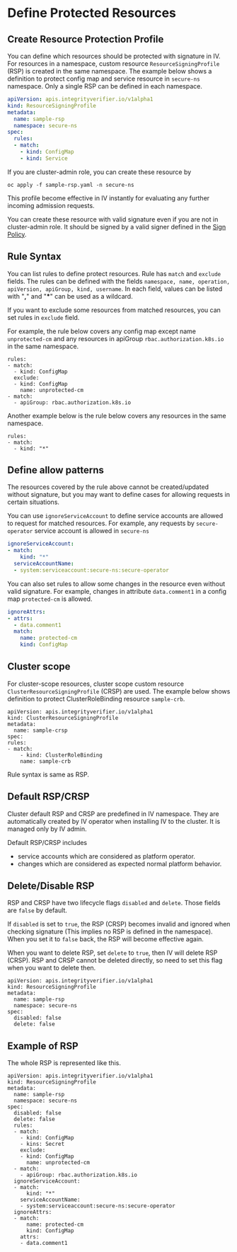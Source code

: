 # Define Protected Resources


## Create Resource Protection Profile
You can define which resources should be protected with signature in IV. For resources in a namespace, custom resource `ResourceSigningProfile` (RSP) is created in the same namespace. The example below shows a definition to protect config map and service resource in `secure-ns` namespace. Only a single RSP can be defined in each namespace.

```yaml
apiVersion: apis.integrityverifier.io/v1alpha1
kind: ResourceSigningProfile
metadata:
  name: sample-rsp
  namespace: secure-ns
spec:
  rules:
  - match:
    - kind: ConfigMap
    - kind: Service
```

If you are cluster-admin role, you can create these resource by

```
oc apply -f sample-rsp.yaml -n secure-ns
```

This profile become effective in IV instantly for evaluating any further incoming admission requests.

You can create these resource with valid signature even if you are not in cluster-admin role. It should be signed by a valid signer defined in the [Sign Policy](README_CONFIG_SIGNER_POLICY.md).

## Rule Syntax
You can list rules to define protect resources.
Rule has `match` and `exclude` fields.
The rules can be defined with the fields `namespace, name, operation, apiVersion, apiGroup, kind, username`. In each field, values can be listed with "__,__" and "__*__" can be used as a wildcard.

If you want to exclude some resources from matched resources, you can set rules in `exclude` field.

For example, the rule below covers any config map except name `unprotected-cm` and any resources in apiGroup `rbac.authorization.k8s.io` in the same namespace.

```
rules:
- match:
  - kind: ConfigMap
  exclude:
  - kind: ConfigMap
    name: unprotected-cm
- match:
  - apiGroup: rbac.authorization.k8s.io
```

Another example below is the rule below covers any resources in the same namespace.

```
rules:
- match:
  - kind: "*"
```


## Define allow patterns

The resources covered by the rule above cannot be created/updated without signature, but you may want to define cases for allowing requests in certain situations.

You can use `ignoreServiceAccount` to define service accounts are allowed to request for matched resources. For example, any requests by `secure-operator` service account is allowed in `secure-ns`

```yaml
ignoreServiceAccount:
- match:
    kind: "*"
  serviceAccountName:
  - system:serviceaccount:secure-ns:secure-operator
```

You can also set rules to allow some changes in the resource even without valid signature. For example, changes in attribute `data.comment1` in a config map `protected-cm` is allowed.

```yaml
ignoreAttrs:
- attrs:
  - data.comment1
  match:
    name: protected-cm
    kind: ConfigMap
```


## Cluster scope
For cluster-scope resources, cluster scope custom resource `ClusterResourceSigningProfile` (CRSP) are used. The example below shows definition to protect ClusterRoleBinding resource `sample-crb`.

```
apiVersion: apis.integrityverifier.io/v1alpha1
kind: ClusterResourceSigningProfile
metadata:
  name: sample-crsp
spec:
rules:
- match:
    - kind: ClusterRoleBinding
    name: sample-crb
```

Rule syntax is same as RSP.


## Default RSP/CRSP

Cluster default RSP and CRSP are predefined in IV namespace. They are automatically created by IV operator when installing IV to the cluster. It is managed only by IV admin.

Default RSP/CRSP includes
- service accounts which are considered as platform operator.
- changes which are considered as expected normal platform behavior.


## Delete/Disable RSP

RSP and CRSP have two lifecycle flags `disabled` and `delete`. Those fields are `false` by default.

If `disabled` is set to `true`, the RSP (CRSP) becomes invalid and ignored when checking signature (This implies no RSP is defined in the namespace). When you set it to `false` back, the RSP will become effective again.

When you want to delete RSP, set `delete` to `true`, then IV will delete RSP (CRSP). RSP and CRSP cannot be deleted directly, so need to set this flag when you want to delete then.

```
apiVersion: apis.integrityverifier.io/v1alpha1
kind: ResourceSigningProfile
metadata:
  name: sample-rsp
  namespace: secure-ns
spec:
  disabled: false
  delete: false
```

## Example of RSP

The whole RSP is represented like this.
```
apiVersion: apis.integrityverifier.io/v1alpha1
kind: ResourceSigningProfile
metadata:
  name: sample-rsp
  namespace: secure-ns
spec:
  disabled: false
  delete: false
  rules:
  - match:
    - kind: ConfigMap
    - kins: Secret
    exclude:
    - kind: ConfigMap
      name: unprotected-cm
  - match:
    - apiGroup: rbac.authorization.k8s.io
  ignoreServiceAccount:
  - match:
      kind: "*"
    serviceAccountName:
    - system:serviceaccount:secure-ns:secure-operator
  ignoreAttrs:
  - match:
      name: protected-cm
      kind: ConfigMap
    attrs:
    - data.comment1
```
